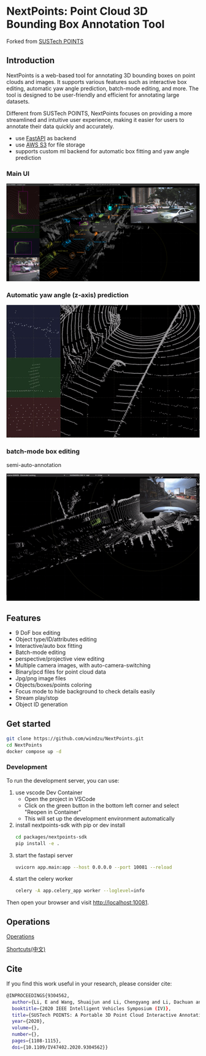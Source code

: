 # NextPoints: Point Cloud 3D Bounding Box Annotation Tool

Forked from [SUSTech POINTS](https://github.com/naurril/SUSTechPOINTS)

## Introduction

NextPoints is a web-based tool for annotating 3D bounding boxes on point clouds and images. It supports various features such as interactive box editing, automatic yaw angle prediction, batch-mode editing, and more. The tool is designed to be user-friendly and efficient for annotating large datasets.

Different from SUSTech POINTS, NextPoints focuses on providing a more streamlined and intuitive user experience, making it easier for users to annotate their data quickly and accurately.

- use [FastAPI](https://fastapi.tiangolo.com/) as backend
- use [AWS S3](https://aws.amazon.com/s3/) for file storage
- supports custom ml backend for automatic box fitting and yaw angle prediction

### Main UI

![screenshot](./doc/imgs/main-ui.png)

### Automatic yaw angle (z-axis) prediction

![auto-rotate](./doc/imgs/auto-rotate.gif)

### batch-mode box editing

semi-auto-annotation

![batch-mode](./doc/imgs/auto-anno-car.gif)

## Features

- 9 DoF box editing
- Object type/ID/attributes editing
- Interactive/auto box fitting
- Batch-mode editing
- perspective/projective view editing
- Multiple camera images, with auto-camera-switching
- Binary/pcd files for point cloud data
- Jpg/png image files
- Objects/boxes/points coloring
- Focus mode to hide background to check details easily
- Stream play/stop
- Object ID generation

## Get started

```bash
git clone https://github.com/windzu/NextPoints.git
cd NextPoints
docker compose up -d
```

### Development

To run the development server, you can use:

1. use vscode Dev Container
   - Open the project in VSCode
   - Click on the green button in the bottom left corner and select "Reopen in Container"
   - This will set up the development environment automatically
2. install nextpoints-sdk with pip or dev install
   ```bash
   cd packages/nextpoints-sdk
   pip install -e .
   ```
3. start the fastapi server
   ```bash
   uvicorn app.main:app --host 0.0.0.0 --port 10081 --reload
   ```
4. start the celery worker
   ```bash
   celery -A app.celery_app worker --loglevel=info
   ```

Then open your browser and visit [http://localhost:10081](http://localhost:10081).

## Operations

[Operations](./doc/operations.md)

[Shortcuts(中文)](./doc/shortcuts_cn.md)

## Cite

If you find this work useful in your research, please consider cite:

```bash
@INPROCEEDINGS{9304562,
  author={Li, E and Wang, Shuaijun and Li, Chengyang and Li, Dachuan and Wu, Xiangbin and Hao, Qi},
  booktitle={2020 IEEE Intelligent Vehicles Symposium (IV)},
  title={SUSTech POINTS: A Portable 3D Point Cloud Interactive Annotation Platform System},
  year={2020},
  volume={},
  number={},
  pages={1108-1115},
  doi={10.1109/IV47402.2020.9304562}}

```

